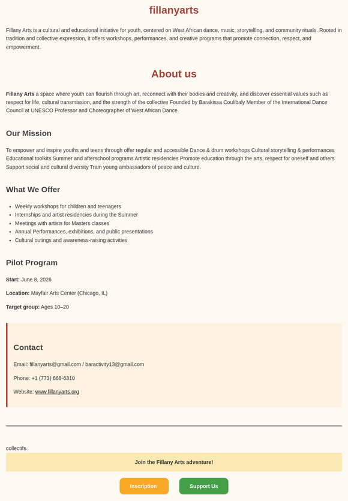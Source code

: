# fillanyarts
Fillany Arts is a cultural and educational initiative for youth, centered on West African dance, music, storytelling, and community rituals. Rooted in tradition and collective expression, it offers workshops, performances, and creative programs that promote connection, respect, and empowerment.

<html lang="en">
<head>
  <meta charset="UTF-8" />
  <meta name="viewport" content="width=device-width, initial-scale=1.0"/>
  <title>Fillany Arts</title>
  <style>
    body {
      font-family: Arial, sans-serif;
      line-height: 1.6;
      padding: 2rem;
      max-width: 900px;
      margin: auto;
      background-color: #fefaf3;
      color: #333;
    }
    h1 {
      color: #a64438;
      text-align: center;
    }
    h2 {
      color: #444;
      margin-top: 2rem;
    }
    ul {
      padding-left: 1.5rem;
    }
    .contact {
      background: #fff2e1;
      padding: 1rem;
      border-left: 4px solid #a64438;
      margin-top: 2rem;
    }
    hr {
      margin: 3rem 0;
      border: none;
      border-top: 2px solid #ddd;
    }
  </style>
</head>
<body>

  <h1>About us</h1>

  <p><strong>Fillany Arts</strong> a space where youth can flourish through art, reconnect with their bodies and creativity, and discover essential values such as respect for life, cultural transmission, and the strength of the collective Founded by Barakissa Coulibaly
Member of the International Dance Council at UNESCO Professor and Choreographer of West African Dance.</p>

  <h2>  Our Mission</h2>
  <p>To empower and inspire youths and teens through offer regular and accessible Dance & drum workshops
Cultural storytelling & performances
Educational toolkits
Summer and afterschool programs
Artistic residencies
Promote education through the arts, respect for oneself and others
Support social and cultural diversity
Train young ambassadors of peace and culture.</p>

  <h2>  What We Offer</h2>
  <ul>
    <li>Weekly workshops for children and teenagers</li>
    <li>Internships and artist residencies during the Summer</li>
    <li>Meetings with artists  for Masters classes</li>
    <li>Annual Performances, exhibitions, and public presentations</li>
    <li>Cultural outings and awareness-raising activities</li>
  </ul>

  <h2>  Pilot Program</h2>
  <p><strong>Start:</strong> June 8, 2026</p>
  <p><strong>Location:</strong> Mayfair Arts Center (Chicago, IL)</p>
  <p><strong>Target group:</strong> Ages 10–20</p>

  <div class="contact">
    <h2>  Contact</h2>
    <p>Email: fillanyarts@gmail.com / baractivity13@gmail.com</p>
    <p>Phone: +1 (773) 668-6310</p>
    <p>Website: <a href="http://www.fillanyarts.org">www.fillanyarts.org</a></p>
  </div>

  <hr>

</body>
</html>collectifs.
<!-- Bannière -->
<div style="background-color:#FCE8B2; padding:1em; text-align:center; font-weight:bold;">
    Join the Fillany Arts adventure! 
</div>

<!-- Boutons principaux -->
<div style="text-align:center; margin:2em 0;">
  <a href="https://forms.gle/ton-formulaire-inscription" target="_blank" style="padding:1em 2em; background-color:#F9A825; color:white; text-decoration:none; font-weight:bold; border-radius:10px; margin:0 1em;">
      Inscription
  </a>
  
  <a href="https://www.paypal.me/tonlien" target="_blank" style="padding:1em 2em; background-color:#43A047; color:white; text-decoration:none; font-weight:bold; border-radius:10px; margin:0 1em;">
      Support Us 
  </a>
</div>

